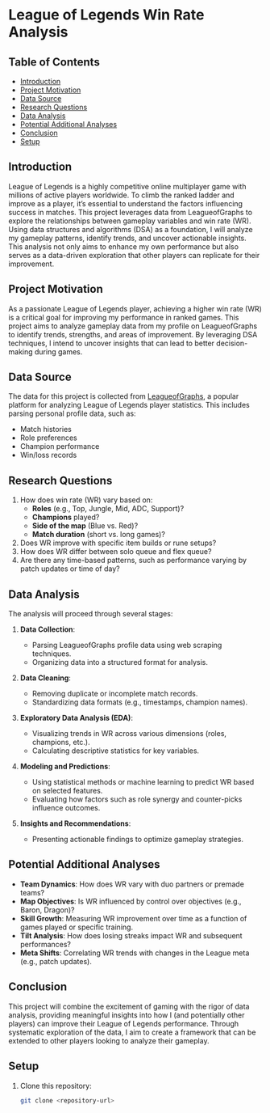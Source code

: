 # League of Legends Win Rate Analysis

## Table of Contents
- [Introduction](#introduction)
- [Project Motivation](#project-motivation)
- [Data Source](#data-source)
- [Research Questions](#research-questions)
- [Data Analysis](#data-analysis)
- [Potential Additional Analyses](#potential-additional-analyses)
- [Conclusion](#conclusion)
- [Setup](#setup)

## Introduction
League of Legends is a highly competitive online multiplayer game with millions of active players worldwide. To climb the ranked ladder and improve as a player, it’s essential to understand the factors influencing success in matches. This project leverages data from LeagueofGraphs to explore the relationships between gameplay variables and win rate (WR).  
Using data structures and algorithms (DSA) as a foundation, I will analyze my gameplay patterns, identify trends, and uncover actionable insights. This analysis not only aims to enhance my own performance but also serves as a data-driven exploration that other players can replicate for their improvement.

## Project Motivation
As a passionate League of Legends player, achieving a higher win rate (WR) is a critical goal for improving my performance in ranked games. This project aims to analyze gameplay data from my profile on LeagueofGraphs to identify trends, strengths, and areas of improvement. By leveraging DSA techniques, I intend to uncover insights that can lead to better decision-making during games.

## Data Source
The data for this project is collected from [LeagueofGraphs](https://www.leagueofgraphs.com), a popular platform for analyzing League of Legends player statistics. This includes parsing personal profile data, such as:
- Match histories
- Role preferences
- Champion performance
- Win/loss records

## Research Questions
1. How does win rate (WR) vary based on:
   - **Roles** (e.g., Top, Jungle, Mid, ADC, Support)?
   - **Champions** played?
   - **Side of the map** (Blue vs. Red)?
   - **Match duration** (short vs. long games)?
2. Does WR improve with specific item builds or rune setups?
3. How does WR differ between solo queue and flex queue?
4. Are there any time-based patterns, such as performance varying by patch updates or time of day?

## Data Analysis
The analysis will proceed through several stages:
1. **Data Collection**:
   - Parsing LeagueofGraphs profile data using web scraping techniques.
   - Organizing data into a structured format for analysis.

2. **Data Cleaning**:
   - Removing duplicate or incomplete match records.
   - Standardizing data formats (e.g., timestamps, champion names).

3. **Exploratory Data Analysis (EDA)**:
   - Visualizing trends in WR across various dimensions (roles, champions, etc.).
   - Calculating descriptive statistics for key variables.

4. **Modeling and Predictions**:
   - Using statistical methods or machine learning to predict WR based on selected features.
   - Evaluating how factors such as role synergy and counter-picks influence outcomes.

5. **Insights and Recommendations**:
   - Presenting actionable findings to optimize gameplay strategies.

## Potential Additional Analyses
- **Team Dynamics**: How does WR vary with duo partners or premade teams?
- **Map Objectives**: Is WR influenced by control over objectives (e.g., Baron, Dragon)?
- **Skill Growth**: Measuring WR improvement over time as a function of games played or specific training.
- **Tilt Analysis**: How does losing streaks impact WR and subsequent performances?
- **Meta Shifts**: Correlating WR trends with changes in the League meta (e.g., patch updates).

## Conclusion
This project will combine the excitement of gaming with the rigor of data analysis, providing meaningful insights into how I (and potentially other players) can improve their League of Legends performance. Through systematic exploration of the data, I aim to create a framework that can be extended to other players looking to analyze their gameplay.

## Setup
1. Clone this repository:
   ```bash
   git clone <repository-url>
